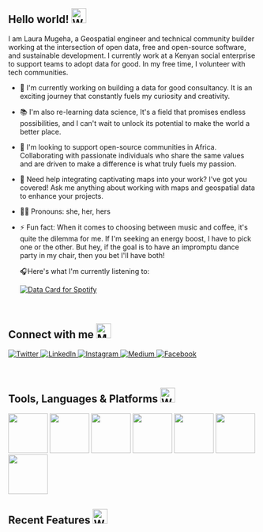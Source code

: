 ## Hello world! <img src="https://raw.githubusercontent.com/Tarikul-Islam-Anik/Animated-Fluent-Emojis/master/Emojis/Hand%20gestures/Waving%20Hand%20Dark%20Skin%20Tone.png" alt="Waving Hand Dark Skin Tone" width="30" height="30" />

I am Laura Mugeha, a Geospatial engineer and technical community builder working at the intersection of open data, free and open-source software, and sustainable development. I currently work at a Kenyan social enterprise to support teams to adopt data for good. In my free time, I volunteer with tech communities.
 
- 🔭 I'm currently working on building a data for good consultancy. It is an exciting journey that constantly fuels my curiosity and creativity.
- 📚 I'm also re-learning data science, It's a field that promises endless possibilities, and I can't wait to unlock its potential to make the world a better place.
- 🤝 I'm looking to support open-source communities in Africa. Collaborating with passionate individuals who share the same values and are driven to make a difference is what truly fuels my passion.
- 💬 Need help integrating captivating maps into your work? I've got you covered! Ask me anything about working with maps and geospatial data to enhance your projects.
- 👩🏾 Pronouns: she, her, hers
- ⚡ Fun fact: When it comes to choosing between music and coffee, it's quite the dilemma for me. If I'm seeking an energy boost, I have to pick one or the other. But hey, if the goal is to have an impromptu dance party in my chair, then you bet I'll have both!<br>

  🎧Here's what I'm currently listening to:
  
  [![Data Card for Spotify](https://www.data-card-for-spotify.com/api/card?user_id=0ynq1wuhtf2rlpzypf5s0ummt&limit=3)](https://www.data-card-for-spotify.com/card?user_id=0ynq1wuhtf2rlpzypf5s0ummt)
<br>

## Connect with me <img src="https://raw.githubusercontent.com/Tarikul-Islam-Anik/Animated-Fluent-Emojis/master/Emojis/Objects/Mobile%20Phone.png" alt="Mobile Phone" width="30" height="30" />
<p>
  <a href="https://twitter.com/" target="_blank">
    <img src="https://img.shields.io/badge/twitter-%231DA1F2.svg?&style=for-the-badge&logo=twitter&logoColor=white&color=000000" alt="Twitter"/>
  </a>
  <a href="https://www.linkedin.com/in/" target="_blank">
    <img src="https://img.shields.io/badge/linkedin-%230077B5.svg?&style=for-the-badge&logo=linkedin&logoColor=white&color=000000" alt="LinkedIn"/>
  </a>
  <a href="https://instagram.com/" target="_blank">
    <img src="https://img.shields.io/badge/instagram-%23E4405F.svg?&style=for-the-badge&logo=instagram&logoColor=white&color=000000" alt="Instagram"/>
  </a>
  <a href="https://medium.com/" target="_blank">
    <img src="https://img.shields.io/badge/medium-%2312100E.svg?&style=for-the-badge&logo=medium&logoColor=white&color=000000" alt="Medium"/>
  </a>
  <a href="https://www.facebook.com/" target="_blank">
    <img src="https://img.shields.io/badge/facebook-%231877F2.svg?&style=for-the-badge&logo=facebook&logoColor=white&color=000000" alt="Facebook"/>
  </a>
</p><br>

## Tools, Languages & Platforms <img src="https://raw.githubusercontent.com/Tarikul-Islam-Anik/Animated-Fluent-Emojis/master/Emojis/People%20with%20professions/Woman%20Technologist%20Dark%20Skin%20Tone.png" alt="Woman Technologist Dark Skin Tone" width="30" height="30" />
<p>
 <img src="https://media3.giphy.com/media/ln7z2eWriiQAllfVcn/200w.webp" width="80">
 <img src="https://i.giphy.com/media/LMt9638dO8dftAjtco/200.webp" width="80">
 <img src="https://i.giphy.com/media/eNAsjO55tPbgaor7ma/200w.webp" width="80">
 <img src="https://i.giphy.com/media/VgGthkhUvGgOit7Y9i/200.webp" width="80">
 <img src="https://media3.giphy.com/media/kdFc8fubgS31b8DsVu/giphy.webp" width="80">
 <img src="https://i.giphy.com/media/KzJkzjggfGN5Py6nkT/200.webp" width="80">
 <img src="https://i.giphy.com/media/IdyAQJVN2kVPNUrojM/200.webp" width="80">
</p>

## Recent Features <img src="https://raw.githubusercontent.com/Tarikul-Islam-Anik/Animated-Fluent-Emojis/master/Emojis/Hand%20gestures/Writing%20Hand%20Dark%20Skin%20Tone.png" alt="Writing Hand Dark Skin Tone" width="30" height="30" />
